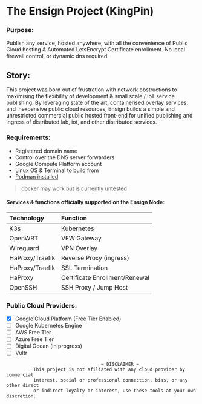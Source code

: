# The Ensign Project (KingPin)
### Purpose: 
Publish any service, hosted anywhere, with all the convenience of Public Cloud hosting & Automated LetsEncrypt Certificate enrollment. No local firewall control, or dynamic dns required.    
    
## Story: 
This project was born out of frustration with network obstructions to
maximising the flexibility of development & small scale / IoT service publishing.
By leveraging state of the art, containerised overlay services, and inexpensive 
public cloud resources, Ensign builds a simple and unrestricted commercial
public hosted front-end for unified publishing and ingress of distributed lab, 
iot, and other distributed services.

### Requirements:
  - Registered domain name
  - Control over the DNS server forwarders
  - Google Compute Platform account    
  - Linux OS & Terminal to build from   
  - [Podman installed](https://podman.io/getting-started/installation.html)    
> docker may work but is currently untested     

#### Services & functions officially supported on the Ensign Node:
| Technology      | Function                       |
|:----------------|:-------------------------------|
| K3s             | Kubernetes                     |
| OpenWRT         | VFW Gateway                    |
| Wireguard       | VPN Overlay                    |
| HaProxy/Traefik | Reverse Proxy (ingress)        |
| HaProxy/Traefik | SSL Termination                |
| HaProxy         | Certificate Enrollment/Renewal | 
| OpenSSH         | SSH Proxy / Jump Host          |

### Public Cloud Providers:
  - [x] Google Cloud Platform (Free Tier Enabled)
  - [ ] Google Kubernetes Engine
  - [ ] AWS Free Tier
  - [ ] Azure Free Tier
  - [ ] Digital Ocean (in progress)
  - [ ] Vultr

```
                                   ~ DISCLAIMER ~  
          This project is not afiliated with any cloud provider by commercial 
          interest, social or professional connection, bias, or any other direct 
          or indirect loyalty or interest, use these tools at your own discretion.
```
